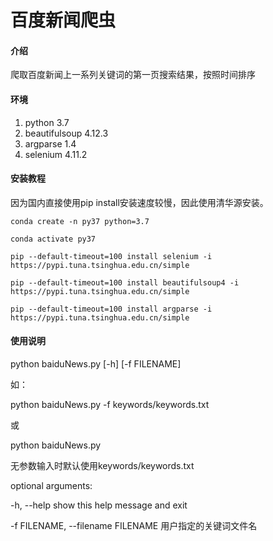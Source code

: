 # 百度新闻爬虫

#### 介绍
爬取百度新闻上一系列关键词的第一页搜索结果，按照时间排序


#### 环境
1.  python 3.7
2.  beautifulsoup 4.12.3
3.  argparse 1.4
4.  selenium 4.11.2

#### 安装教程

因为国内直接使用pip install安装速度较慢，因此使用清华源安装。


`conda create -n py37 python=3.7`

`conda activate py37`

`pip --default-timeout=100 install selenium -i https://pypi.tuna.tsinghua.edu.cn/simple`

`pip --default-timeout=100 install beautifulsoup4 -i https://pypi.tuna.tsinghua.edu.cn/simple`

`pip --default-timeout=100 install argparse -i https://pypi.tuna.tsinghua.edu.cn/simple`

#### 使用说明

python baiduNews.py [-h] [-f FILENAME]

如：

python baiduNews.py -f keywords/keywords.txt

或

python baiduNews.py

无参数输入时默认使用keywords/keywords.txt

optional arguments:

  -h, --help            show this help message and exit

  -f FILENAME, --filename FILENAME
                        用户指定的关键词文件名